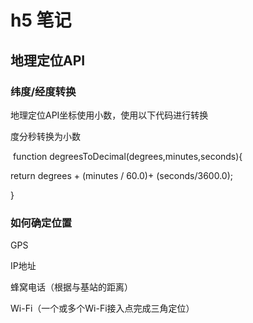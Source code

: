 # h5 笔记

## 地理定位API

### 纬度/经度转换

地理定位API坐标使用小数，使用以下代码进行转换

度分秒转换为小数

​    	function degreesToDecimal(degrees,minutes,seconds){

return degrees + (minutes / 60.0)+ (seconds/3600.0);

}

### 如何确定位置

GPS

IP地址

蜂窝电话（根据与基站的距离）

Wi-Fi（一个或多个Wi-Fi接入点完成三角定位）
